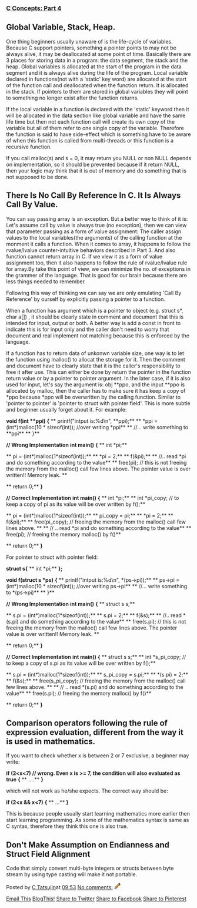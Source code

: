 

### [**C Concepts: Part 4**](https://ctatsujin.blogspot.hk/2013/01/c-concepts-part-4.html)

## **Global Variable, Stack, Heap.**

One thing beginners usually unaware of is the life-cycle of variables. Because C support pointers, something a pointer points to may not be always alive, it may be deallocated at some point of time. Basically there are 3 places for storing data in a program: the data segment, the stack and the heap. Global variables is allocated at the start of the program in the data segment and it is always alive during the life of the program. Local variable declared in functions(not with a &#39;static&#39; key word) are allocated at the start of the function call and deallocated when the function return. It is allocated in the stack. If pointers to them are stored in global variables they will point to something no longer exist after the function returns.

If the local variable in a function is declared with the &#39;static&#39; keyword then it will be allocated in the data section like global variable and have the same life time but then not each function call will create its own copy of the variable but all of them refer to one single copy of the variable. Therefore the function is said to have side-effect which is something have to be aware of when this function is called from multi-threads or this function is a recursive function.

If you call malloc(s) and s = 0, it may return you NULL or non NULL depends on implementation, so it should be prevented because if it return NULL, then your logic may think that it is out of memory and do something that is not supposed to be done.

## **There Is No Call By Reference In C. It Is Always Call By Value.**

You can say passing array is an exception. But a better way to think of it is: Let&#39;s assume call by value is always true (no exception), then we can view that parameter passing as a form of value assignment: The caller assign values to the local variables(the arguments) of the calling function at the monment it calls a function. When it comes to array,  it happens to follow the rvalue/lvalue counter-intuitive behaviors described in Part 3. And also function cannot return array in C. If we view it as a form of value assignment too, then it also happens to follow the rule of rvalue/lvalue rule for array.By take this point of view, we can minimize the no. of exceptions in the grammer of the language. That is good for our brain because there are less things needed to remember.

Following this way of thinking we can say we are only emulating &#39;Call By Reference&#39; by ourself by explicitly passing a pointer to a function.

When a function has argument which is a pointer to object (e.g. struct s\*, char a[]) , it should be clearly state in comment and document that this is intended for input, output or both. A better way is add a const in front to indicate this is for input only and the caller don&#39;t need to worry that document and real implement not matching because this is enforced by the language.

If a function has to return data of unkonwn variable size, one way is to let the function using malloc() to allocat the storage for it. Then the comment and document have to clearly state that it is the caller&#39;s responsibility to free it after use. This can either be done by return the pointer in the function return value or by a pointer to pointer argument. In the later case, if it is also used for input, let&#39;s say the argument is: obj \*\*ppo, and the input \*\*ppo is allocated by malloc, then the caller has to make sure it has keep a copy of \*ppo because \*ppo will be overwritten by the calling function. Similar to &#39;pointer to pointer&#39; is &#39;pointer to struct with pointer field&#39;. This is more subtle and beginner usually forget about it. For example:

**void f(int \*\*ppi)**
**{**
**   printf(&quot;intput is:%d\n&quot;, \*\*ppi);**
**   \*ppi = (int\*)malloc(10 \* sizeof(int)); //over writing \*ppi**
**    //... write something to \*\*ppi**
** }**

**// Wrong Implementation**
**int main()**
**{**
**   int \*pi;**

**   pi = (int\*)malloc(1\*sizeof(int));**
**   \*pi = 2;**
**   f(&amp;pi);**
**   //.. read \*pi and do something according to the value**
**   free(pi); // this is not freeing the memory from the malloc() call few lines above. The pointer value is over written!! Memory leak. **

**   return 0;**
**}**

**// Correct Implementation**
**int main()**
**{**
**   int \*pi;**
**   int \*pi\_copy;  // to keep a copy of pi as its value will be over written by f();**

**   pi = (int\*)malloc(1\*sizeof(int));**
**   pi\_copy = pi;**
**   \*pi = 2;**
**   f(&amp;pi);**
**   free(pi\_copy);  // freeing the memory from the malloc() call few lines above. **
**   // .. read \*pi and do something according to the value**
**   free(pi); // freeing the memory malloc() by f()**

**   return 0;**
**}**

For pointer to struct with pointer field:

**struct s{**
**  int \*pi;**
**};**

**void f(struct s \*ps)**
**{**
**   printf(&quot;intput is:%d\n&quot;, \*(ps-&gt;pi));**
**   ps-&gt;pi = (int\*)malloc(10 \* sizeof(int)); //over writing ps-&gt;pi**
**    //... write something to \*(ps-&gt;pi)**
** }**

**// Wrong Implementation**
**int main()**
**{**
**   struct s s;**

**   s.pi = (int\*)malloc(1\*sizeof(int));**
**   s.pi = 2;**
**   f(&amp;s);**
**   //.. read \*(s.pi) and do something according to the value**
**   free(s.pi); // this is not freeing the memory from the malloc() call few lines above. The pointer value is over written!! Memory leak. **

**   return 0;**
**}**

**// Correct Implementation**
**int main()**
**{**
**   struct s s;**
**   int \*s\_pi\_copy;  // to keep a copy of s.pi as its value will be over written by f();**

**   s.pi = (int\*)malloc(1\*sizeof(int));**
**   s\_pi\_copy = s.pi;**
**   \*(s.pi) = 2;**
**   f(&amp;s);**
**   free(s\_pi\_copy);  // freeing the memory from the malloc() call few lines above. **
**   // .. read \*(s.pi) and do something according to the value**
**   free(s.pi); // freeing the memory malloc() by f()**

**   return 0;**
**}**

## **Comparison operators following the rule of expression evaluation, different from the way it is used in mathematics.**

If you want to check whether x is between 2 or 7 exclusive, a beginner may write:

**if (2&lt;x&lt;7) // wrong. Even x is &gt;= 7, the condition will also evaluated as true**
**{**
**   ....**
**}**

which will not work as he/she expects. The correct way should be:

**if (2&lt;x &amp;&amp; x&lt;7)**
**{**
**   ...**
**}**

This is because people usually start learning mathematics more earlier then start learning programming. As some of the mathematics syntax is same as C syntax, therefore they think this one is also true.

## **Don&#39;t Make Assumption on Endianness and Struct Field Alignment**

Code that simply convert multi-byte integers or structs between byte stream by using type casting will make it not portable.

Posted by [C Tatsujin](https://www.blogger.com/profile/11422253818297753379)at [09:53](https://ctatsujin.blogspot.hk/2013/01/c-concepts-part-4.html) [No comments:](https://ctatsujin.blogspot.hk/2013/01/c-concepts-part-4.html#comment-form) ![](data:image/*;base64,R0lGODlhEgASAOMAANDHu6pqNFRTUOWjJQAAABYWFhAJA9CPKUk1ErmIF+KjUygVBjMmBv/BMfy2I9DHuyH5BAEAAA8ALAAAAAASABIAAARP8MlJq72TYLyM3hQRBB4oFcoxlhujAMAKIk6jKMKHIY0zqLoLz3dIFEAMBzGBABkGy+aGkCAGpBjRcmEKAFKB4KUAg4kvhPJ5TCBgTfBKBAA7)

[Email This](https://www.blogger.com/share-post.g?blogID=5054678106580248638&amp;postID=333655540947437815&amp;target=email) [BlogThis!](https://www.blogger.com/share-post.g?blogID=5054678106580248638&amp;postID=333655540947437815&amp;target=blog) [Share to Twitter](https://www.blogger.com/share-post.g?blogID=5054678106580248638&amp;postID=333655540947437815&amp;target=twitter) [Share to Facebook](https://www.blogger.com/share-post.g?blogID=5054678106580248638&amp;postID=333655540947437815&amp;target=facebook) [Share to Pinterest](https://www.blogger.com/share-post.g?blogID=5054678106580248638&amp;postID=333655540947437815&amp;target=pinterest)
